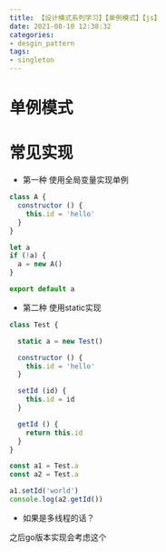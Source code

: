 ```yaml
---
title: 【设计模式系列学习】【单例模式】【js】
date: 2021-08-10 12:38:32
categories:
- desgin_pattern
tags:
- singleton
---
```


# 单例模式

# 常见实现

- 第一种 使用全局变量实现单例

```js
class A {
  constructor () {
    this.id = 'hello'
  }
}

let a
if (!a) {
  a = new A()
}

export default a
```


- 第二种 使用static实现

```js
class Test {

  static a = new Test()

  constructor () {
    this.id = 'hello'
  }

  setId (id) {
    this.id = id
  }

  getId () {
    return this.id
  }
}

const a1 = Test.a
const a2 = Test.a

a1.setId('world')
console.log(a2.getId())
```


- 如果是多线程的话？

之后go版本实现会考虑这个